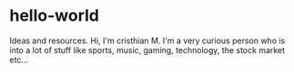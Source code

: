 # hello-world
Ideas and resources.
Hi, I'm cristhian M. I'm a very curious person who is into a lot of stuff like sports, music, gaming, technology, the stock market etc...
